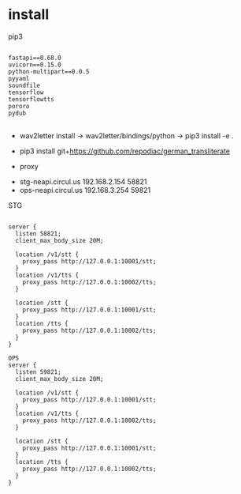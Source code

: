 # install

pip3
<pre>
<code>
fastapi==0.68.0
uvicorn==0.15.0
python-multipart==0.0.5
pyyaml
soundfile
tensorflow
tensorflowtts
pororo
pydub
</code>
</pre>

+ wav2letter install -> wav2letter/bindings/python -> pip3 install -e .
+ pip3 install git+https://github.com/repodiac/german_transliterate


+ proxy
 - stg-neapi.circul.us 192.168.2.154 58821
 - ops-neapi.circul.us 192.168.3.254 59821


STG
<pre><code>
server {
  listen 58821;
  client_max_body_size 20M;

  location /v1/stt {
    proxy_pass http://127.0.0.1:10001/stt;
  }
  location /v1/tts {
    proxy_pass http://127.0.0.1:10002/tts;
  }

  location /stt {
    proxy_pass http://127.0.0.1:10001/stt;
  }
  location /tts {
    proxy_pass http://127.0.0.1:10002/tts;
  }
}

OPS
server {
  listen 59821;
  client_max_body_size 20M;

  location /v1/stt {
    proxy_pass http://127.0.0.1:10001/stt;
  }
  location /v1/tts {
    proxy_pass http://127.0.0.1:10002/tts;
  }

  location /stt {
    proxy_pass http://127.0.0.1:10001/stt;
  }
  location /tts {
    proxy_pass http://127.0.0.1:10002/tts;
  }
}
</code></pre>
